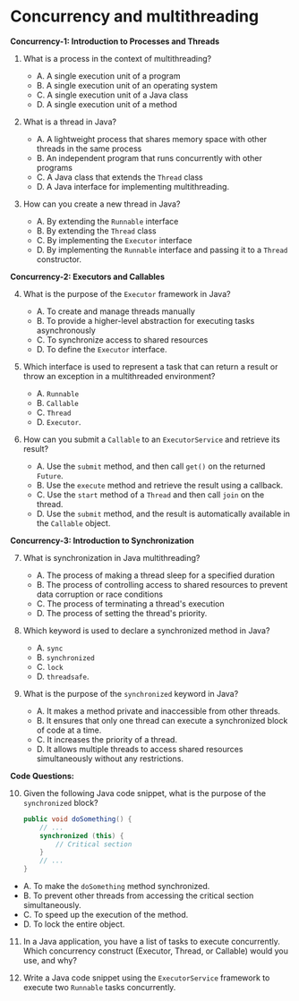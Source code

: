 # Concurrency and multithreading

**Concurrency-1: Introduction to Processes and Threads**

1. What is a process in the context of multithreading?
   - A. A single execution unit of a program
   - B. A single execution unit of an operating system
   - C. A single execution unit of a Java class
   - D. A single execution unit of a method

2. What is a thread in Java?
   - A. A lightweight process that shares memory space with other threads in the same process
   - B. An independent program that runs concurrently with other programs
   - C. A Java class that extends the `Thread` class
   - D. A Java interface for implementing multithreading.

3. How can you create a new thread in Java?
   - A. By extending the `Runnable` interface
   - B. By extending the `Thread` class
   - C. By implementing the `Executor` interface
   - D. By implementing the `Runnable` interface and passing it to a `Thread` constructor.

**Concurrency-2: Executors and Callables**

4. What is the purpose of the `Executor` framework in Java?
   - A. To create and manage threads manually
   - B. To provide a higher-level abstraction for executing tasks asynchronously
   - C. To synchronize access to shared resources
   - D. To define the `Executor` interface.

5. Which interface is used to represent a task that can return a result or throw an exception in a multithreaded environment?
   - A. `Runnable`
   - B. `Callable`
   - C. `Thread`
   - D. `Executor`.

6. How can you submit a `Callable` to an `ExecutorService` and retrieve its result?
   - A. Use the `submit` method, and then call `get()` on the returned `Future`.
   - B. Use the `execute` method and retrieve the result using a callback.
   - C. Use the `start` method of a `Thread` and then call `join` on the thread.
   - D. Use the `submit` method, and the result is automatically available in the `Callable` object.

**Concurrency-3: Introduction to Synchronization**

7. What is synchronization in Java multithreading?
   - A. The process of making a thread sleep for a specified duration
   - B. The process of controlling access to shared resources to prevent data corruption or race conditions
   - C. The process of terminating a thread's execution
   - D. The process of setting the thread's priority.

8. Which keyword is used to declare a synchronized method in Java?
   - A. `sync`
   - B. `synchronized`
   - C. `lock`
   - D. `threadsafe`.

9. What is the purpose of the `synchronized` keyword in Java?
   - A. It makes a method private and inaccessible from other threads.
   - B. It ensures that only one thread can execute a synchronized block of code at a time.
   - C. It increases the priority of a thread.
   - D. It allows multiple threads to access shared resources simultaneously without any restrictions.

**Code Questions:**

10. Given the following Java code snippet, what is the purpose of the `synchronized` block?
    ```java
    public void doSomething() {
        // ...
        synchronized (this) {
            // Critical section
        }
        // ...
    }
    ```
   - A. To make the `doSomething` method synchronized.
   - B. To prevent other threads from accessing the critical section simultaneously.
   - C. To speed up the execution of the method.
   - D. To lock the entire object.

11. In a Java application, you have a list of tasks to execute concurrently. Which concurrency construct (Executor, Thread, or Callable) would you use, and why?

12. Write a Java code snippet using the `ExecutorService` framework to execute two `Runnable` tasks concurrently.